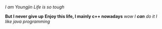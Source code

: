 *I am Youngjin*
_Life is so tough_

**But I never give up**
__Enjoy this life, I mainly c++ nowadays__
_wow I **can** do it_
_I like java programming_
